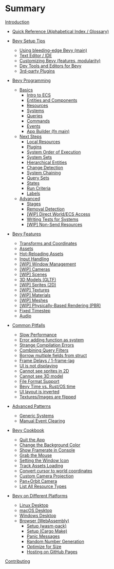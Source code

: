 # Summary

[Introduction](./introduction.md)

- [Quick Reference (Alphabetical Index / Glossary)](./cheatsheet.md)

- [Bevy Setup Tips](./setup/_index.md)
  - [Using bleeding-edge Bevy (main)](./setup/bevy-git.md)
  - [Text Editor / IDE](./setup/editor.md)
  - [Customizing Bevy (features, modularity)](./setup/bevy-config.md)
  - [Dev Tools and Editors for Bevy](./setup/bevy-tools.md)
  - [3rd-party Plugins](./setup/unofficial-plugins.md)

- [Bevy Programming](./programming/_index.md)
  - [Basics](./programming/_basics.md)
    - [Intro to ECS](./programming/ecs-intro.md)
    - [Entities and Components](./programming/ec.md)
    - [Resources](./programming/res.md)
    - [Systems](./programming/systems.md)
    - [Queries](./programming/queries.md)
    - [Commands](./programming/commands.md)
    - [Events](./programming/events.md)
    - [App Builder (fn main)](./programming/app-builder.md)
  - [Next Steps](./programming/_next-steps.md)
    - [Local Resources](./programming/local.md)
    - [Plugins](./programming/plugins.md)
    - [System Order of Execution](./programming/system-order.md)
    - [System Sets](./programming/system-sets.md)
    - [Hierarchical Entities](./programming/parent-child.md)
    - [Change Detection](./programming/change-detection.md)
    - [System Chaining](./programming/system-chaining.md)
    - [Query Sets](./programming/query-sets.md)
    - [States](./programming/states.md)
    - [Run Criteria](./programming/run-criteria.md)
    - [Labels](./programming/labels.md)
  - [Advanced](./programming/_advanced.md)
    - [Stages](./programming/stages.md)
    - [Removal Detection](./programming/removal-detection.md)
    - [[WIP] Direct World/ECS Access](./programming/world-exclusive.md)
    - [Writing Tests for Systems](./programming/system-tests.md)
    - [[WIP] Non-Send Resources](./programming/non-send.md)

- [Bevy Features](./features/_index.md)
  - [Transforms and Coordinates](./features/transforms.md)
  - [Assets](./features/assets.md)
  - [Hot-Reloading Assets](./features/hot-reload.md)
  - [Input Handling](./features/input-handling.md)
  - [[WIP] Window Management](./features/windowing.md)
  - [[WIP] Cameras](./features/camera.md)
  - [[WIP] Scenes](./features/scenes.md)
  - [3D Models (GLTF)](./features/gltf.md)
  - [[WIP] Sprites (2D)](./features/sprites.md)
  - [[WIP] Textures](./features/textures.md)
  - [[WIP] Materials](./features/materials.md)
  - [[WIP] Meshes](./features/meshes.md)
  - [[WIP] Physically-Based Rendering (PBR)](./features/pbr.md)
  - [Fixed Timestep](./features/fixed-timestep.md)
  - [Audio](./features/audio.md)

- [Common Pitfalls](./pitfalls/_index.md)
  - [Slow Performance](./pitfalls/performance.md)
  - [Error adding function as system](./pitfalls/into-system.md)
  - [Strange Compilation Errors](./pitfalls/build-errors.md)
  - [Combining Query Filters](./pitfalls/query-filter.md)
  - [Borrow multiple fields from struct](./pitfalls/split-borrows.md)
  - [Frame Delays / 1-frame-lag](./pitfalls/frame-delay.md)
  - [UI is not displaying](./pitfalls/ui-camera.md)
  - [Cannot see sprites in 2D](./pitfalls/2d-camera-z.md)
  - [Cannot see 3D model](./pitfalls/3d-not-rendering.md)
  - [File Format Support](./pitfalls/file-formats.md)
  - [Bevy Time vs. Rust/OS time](./pitfalls/time.md)
  - [UI layout is inverted](./pitfalls/ui-y-up.md)
  - [Textures/Images are flipped](./pitfalls/uv-coordinates.md)

- [Advanced Patterns](./patterns/_index.md)
  - [Generic Systems](./patterns/generic-systems.md)
  - [Manual Event Clearing](./patterns/manual-event-clear.md)

- [Bevy Cookbook](./cookbook/_index.md)
  - [Quit the App](./cookbook/quit.md)
  - [Change the Background Color](./cookbook/clear-color.md)
  - [Show Framerate in Console](./cookbook/print-framerate.md)
  - [Grab the Mouse](./cookbook/mouse-grab.md)
  - [Setting the Window Icon](./cookbook/window-icon.md)
  - [Track Assets Loading](./cookbook/assets-ready.md)
  - [Convert cursor to world coordinates](./cookbook/cursor2world.md)
  - [Custom Camera Projection](./cookbook/custom-projection.md)
  - [Pan+Orbit Camera](./cookbook/pan-orbit-camera.md)
  - [List All Resource Types](./cookbook/print-resources.md)

- [Bevy on Different Platforms](./platforms/_index.md)
  - [Linux Desktop](./platforms/linux.md)
  - [macOS Desktop](./platforms/macos.md)
  - [Windows Desktop](./platforms/windows.md)
  - [Browser (WebAssembly)](./platforms/wasm.md)
    - [Setup (wasm-pack)](./platforms/wasm/wasm-pack.md)
    - [Setup (Cargo Make)](./platforms/wasm/cargo-make.md)
    - [Panic Messages](./platforms/wasm/panic-console.md)
    - [Random Number Generation](./platforms/wasm/rng.md)
    - [Optimize for Size](./platforms/wasm/size-opt.md)
    - [Hosting on GitHub Pages](./platforms/wasm/gh-pages.md)

[Contributing](./contributing.md)
